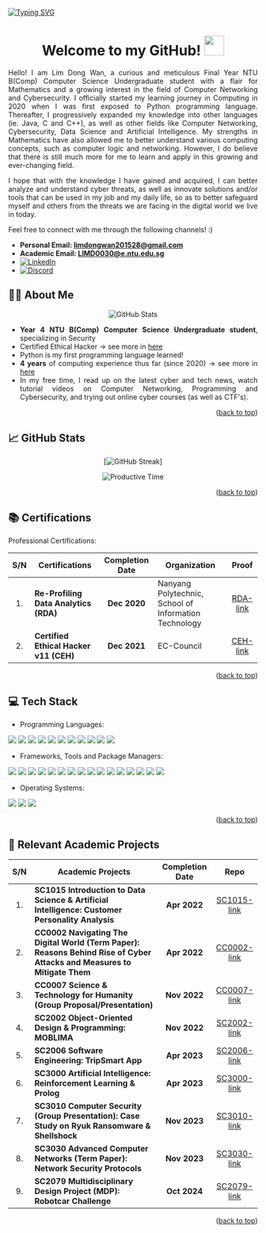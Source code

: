 <a name="readme-top"></a>

<a href="https://github.com/ldw129">
      <img src="https://readme-typing-svg.demolab.com?font=Arial&size=24&duration=2000&pause=500&multiline=true&color=00CA05&weight=800&width=800&height=150&lines=Lim+Dong+Wan;Aspiring+Cyber+Specialist;Computer+Networking+%7C+Cyber+Security+%7C+Data+Science+%7C+AI" alt="Typing SVG" />
</a>
<br/>

<div align="center">
  <h1>Welcome to my GitHub! <img src="https://media.giphy.com/media/hvRJCLFzcasrR4ia7z/giphy.gif" width="40"></h1>
  <p><p>
</div>
<div align="justify">
  Hello! I am Lim Dong Wan, a curious and meticulous Final Year NTU B(Comp) Computer Science Undergraduate student with a flair for Mathematics and a growing interest in the field of Computer Networking and Cybersecurity. I officially started my learning journey in Computing in 2020 when I was first exposed to Python programming language. Thereafter, I progressively expanded my knowledge into other languages (ie. Java, C and C++), as well as other fields like Computer Networking, Cybersecurity, Data Science and Artificial Intelligence. My strengths in Mathematics have also allowed me to better understand various computing concepts, such as computer logic and networking. However, I do believe that there is still much more for me to learn and apply in this growing and ever-changing field.
  <p><p>
  I hope that with the knowledge I have gained and acquired, I can better analyze and understand cyber threats, as well as innovate solutions and/or tools that can be used in my job and my daily life, so as to better safeguard myself and others from the threats we are facing in the digital world we live in today.
  <p><p>
  Feel free to connect with me through the following channels! :)
  <p><p>
  
  - **Personal Email: limdongwan201528@gmail.com**
  - **Academic Email: LIMD0030@e.ntu.edu.sg**
  - [![LinkedIn][linkedin-shield]][linkedin]
  - [![Discord][discord-shield]][discord]
    
</div>

<a name="About Me"></a>
<h2> 👨‍💻 About Me</h2>

<p align="center">
<picture>
    <source media="(prefers-color-scheme: dark)" srcset="https://github-stats-alpha.vercel.app/api?username=ldw129&cc=22272e&tc=00FF1F&ic=fff&bc=0000">
    <source media="(prefers-color-scheme: light)" srcset="https://github-stats-alpha.vercel.app/api?username=ldw129&cc=f7f7f7&bc=ffff">
    <img src="https://github.com/ldw129" alt="GitHub Stats">
</picture>
</p>
<div align="justify">

- **Year 4 NTU B(Comp) Computer Science Undergraduate student**, specializing in Security
- Certified Ethical Hacker &rarr; see more in <a href="https://user-images.githubusercontent.com/78461502/258963279-d76a11e1-bd4d-4fcb-b7e7-e857176b8848.png">here</a>
- Python is my first programming language learned!
- **4 years** of computing experience thus far (since 2020) &rarr; see more in <a href="https://www.linkedin.com/in/lim-dong-wan-706605218/">here</a>
- In my free time, I read up on the latest cyber and tech news, watch tutorial videos on Computer Networking, Programming and Cybersecurity, and trying out online cyber courses (as well as CTF's).
</div>

<p align="right">(<a href="#readme-top">back to top</a>)</p>

<a name="GitHub Stats"></a>
<h2>📈 GitHub Stats</h2>
<div align="center">
  
  [![GitHub Streak](https://github-readme-streak-stats.herokuapp.com?user=ldw129&theme=vision-friendly-dark&date_format=j%20M%5B%20Y%5D)]

  
  <picture>
    <source media="(prefers-color-scheme: dark)" srcset="http://github-profile-summary-cards.vercel.app/api/cards/productive-time?username=ldw129&theme=react&utcOffset=8">
    <source media="(prefers-color-scheme: light)" srcset="http://github-profile-summary-cards.vercel.app/api/cards/productive-time?username=ldw129&theme=swift&utcOffset=8">
    <img src="http://github-profile-summary-cards.vercel.app/api/cards/productive-time?username=ldw129&theme=default&utcOffset=8" alt="Productive Time">
  </picture>
</div>

<p align="right">(<a href="#readme-top">back to top</a>)</p>

<a name="Certifications"></a>
<h2> 📚 Certifications</h2>
<div align="justify">

Professional Certifications:

</div>
<div align="center">
  
  | S/N | Certifications | Completion Date | Organization | Proof |
  | :---: | --- | :---: | --- | :---: |
  | 1. | **Re-Profiling Data Analytics (RDA)** | **Dec 2020** | Nanyang Polytechnic, School of Information Technology | [RDA-link] |
  | 2. | **Certified Ethical Hacker v11 (CEH)** | **Dec 2021** | EC-Council | [CEH-link] |
    
</div>

<p align="right">(<a href="#readme-top">back to top</a>)</p>

<a name="Tech Stack"></a>
<h2>💻 Tech Stack</h2>
<div align="left">

  - Programming Languages:
  <img src="https://img.shields.io/badge/python-3670A0?style=for-the-badge&logo=python&logoColor=ffdd54" />
  <img src="https://img.shields.io/badge/java-%23ED8B00.svg?style=for-the-badge&logo=openjdk&logoColor=white" />
  <img src="https://img.shields.io/badge/c-%2300599C.svg?style=for-the-badge&logo=c&logoColor=white" />
  <img src="https://img.shields.io/badge/c++-%2300599C.svg?style=for-the-badge&logo=c%2B%2B&logoColor=white" />
  <img src="https://img.shields.io/badge/SQL-yellow?style=for-the-badge" />
  <img src="https://img.shields.io/badge/HTML-orange?style=for-the-badge&logo=HTML5&logoColor=orange&labelColor=black" />
  <img src="https://img.shields.io/badge/CSS-yellow?style=for-the-badge&logo=CSS" />
  <img src="https://img.shields.io/badge/typescript-%23007ACC.svg?style=for-the-badge&logo=typescript&logoColor=white" />
  <img src="https://img.shields.io/badge/javascript-%23323330.svg?style=for-the-badge&logo=javascript&logoColor=%23F7DF1E" />
  <img src="https://img.shields.io/badge/Bash-555?style=for-the-badge&logo=Bourne-Again%20Shell" />
  <img src="https://img.shields.io/badge/Assembly%20(ARM)-black?style=for-the-badge&logo=ARM" />
  <br>

  - Frameworks, Tools and Package Managers:
  <img src="https://img.shields.io/badge/react-5b7700?style=for-the-badge&logo=react" />
  <img src="https://img.shields.io/badge/react_native-%2320232a.svg?style=for-the-badge&logo=react&logoColor=%2361DAFB" />
  <img src="https://img.shields.io/badge/Jupyter-555?style=for-the-badge&logo=Jupyter" />
  <img src="https://img.shields.io/badge/WireShark-blue?style=for-the-badge&logo=Wireshark" />
  <img src="https://img.shields.io/badge/Windows%20PowerShell-black?style=for-the-badge&logo=Powershell" />
  <img src="https://img.shields.io/badge/Command%20Prompt-black?style=for-the-badge&logo=command%20prompt&label=C%3A%5C" />
  <img src="https://img.shields.io/badge/VMware%20Workstation%20Pro-blue?style=for-the-badge&logo=VMWare&logoColor=yellow&labelColor=555" />
  <img src="https://img.shields.io/badge/PyCharm-green?style=for-the-badge&logo=PyCharm&logoColor=black" />
  <img src="https://img.shields.io/badge/VSCode-555?style=for-the-badge&logo=Visual%20Studio%20Code&logoColor=blue" />
  <img src="https://img.shields.io/badge/Eclipse-purple?style=for-the-badge&logo=Eclipse" />
  <img src="https://img.shields.io/badge/CodeBlocks-555?style=for-the-badge&logo=CodeBlocks" />
  <img src="https://img.shields.io/badge/Notepad%2B%2B-blue?style=for-the-badge&logo=Notepad%2B%2B" />
  <img src="https://img.shields.io/badge/yarn-%232C8EBB.svg?style=for-the-badge&logo=yarn&logoColor=white" />
  <img src="https://img.shields.io/badge/npm-8096Af?style=for-the-badge&logo=npm" />
  <img src="https://img.shields.io/badge/Pip-555?style=for-the-badge&logo=Pip" />
  <img src="https://img.shields.io/badge/apt-555?style=for-the-badge&logo=APT" />
  <br>

  - Operating Systems:
  <img src="https://img.shields.io/badge/Windows-blue?style=for-the-badge&logo=Windows11" />
  <img src="https://img.shields.io/badge/Linux-yellow?style=for-the-badge&logo=Linux&labelColor=black" />
  <img src="https://img.shields.io/badge/Kali%20Linux-purple?style=for-the-badge&logo=Kali%20Linux&logoColor=black" />
  <br>
</div>

<!--
<div align="center">
<picture>
  <source
    srcset="https://github-readme-stats.vercel.app/api/top-langs/?username=ldw129&hide=Jupyter%20Notebook%2chtml&layout=compact&theme=dark#gh-dark-mode-only"
    media="(prefers-color-scheme: dark)"
  />
  <source
    srcset="https://github-readme-stats.vercel.app/api/top-langs/?username=ldw129&hide=Jupyter%20Notebook%2chtml&layout=compact&theme=default#gh-light-mode-only"
    media="(prefers-color-scheme: light), (prefers-color-scheme: no-preference)"
  />
  <img />
  </picture>
</div>
-->

<p align="right">(<a href="#readme-top">back to top</a>)</p>

<a name="Relevant Academic Projects"></a>
<h2>🏫 Relevant Academic Projects</h2>
<div align="center">

  | S/N | Academic Projects | Completion Date | Repo |
  | :---: | --- | :---: | :---: |
  | 1. | **SC1015 Introduction to Data Science & Artificial Intelligence: Customer Personality Analysis** | **Apr 2022** | [SC1015-link]
  | 2. | **CC0002 Navigating The Digital World (Term Paper): Reasons Behind Rise of Cyber Attacks and Measures to Mitigate Them** | **Apr 2022** | [CC0002-link]
  | 3. | **CC0007 Science & Technology for Humanity (Group Proposal/Presentation)** | **Nov 2022** | [CC0007-link]
  | 4. | **SC2002 Object-Oriented Design & Programming: MOBLIMA** | **Nov 2022** | [SC2002-link]
  | 5. | **SC2006 Software Engineering: TripSmart App** | **Apr 2023** | [SC2006-link]
  | 6. | **SC3000 Artificial Intelligence: Reinforcement Learning & Prolog** | **Apr 2023** | [SC3000-link]
  | 7. | **SC3010 Computer Security (Group Presentation): Case Study on Ryuk Ransomware & Shellshock** | **Nov 2023** | [SC3010-link]
  | 8. | **SC3030 Advanced Computer Networks (Term Paper): Network Security Protocols** | **Nov 2023** | [SC3030-link]
  | 9. | **SC2079 Multidisciplinary Design Project (MDP): Robotcar Challenge** | **Oct 2024** | [SC2079-link]

</div>

<p align="right">(<a href="#readme-top">back to top</a>)</p>
  
<!-- MARKDOWN LINKS & IMAGES -->
[linkedin-shield]: https://img.shields.io/badge/LinkedIn-blue?style=for-the-badge&logo=linkedin&logoColor=white
[linkedin]: https://www.linkedin.com/in/lim-dong-wan-706605218/
[discord-shield]: https://img.shields.io/badge/Discord-8A2BE2?style=for-the-badge&logo=discord&logoColor=white
[discord]: https://discord.com/channels/1070705880041000960/1070705880041000963
[CEH-link]: https://user-images.githubusercontent.com/78461502/258963279-d76a11e1-bd4d-4fcb-b7e7-e857176b8848.png
[RDA-link]: https://user-images.githubusercontent.com/78461502/258977276-38bc879a-6062-45d6-b025-52e85a3b4b1d.png
[SC1015-link]: https://github.com/ldw129/SC1015-Customer-Personality-Analysis
[SC2002-link]: https://github.com/ldw129/SC2002-Group-2-MOBLIMA
[SC2006-link]: https://github.com/ldw129/SC2006-TripSmart
[SC2207-link]: -
[SC2079-link]: https://github.com/Lester0142/SC2079_Algorithm
[SC3000-link]: https://github.com/ldw129/ldw129/tree/main/SC3000%20Artificial%20Intelligence
[SC3010-link]: https://github.com/ldw129/ldw129/tree/main/SC3010%20Computer%20Security
[SC3030-link]: https://github.com/ldw129/ldw129/tree/main/SC3030%20Advanced%20Computer%20Networks
[CC0002-link]: https://github.com/ldw129/ldw129/tree/main/CC0002%20Navigating%20the%20Digital%20World
[CC0007-link]: https://github.com/ldw129/ldw129/tree/main/CC0007%20Science%20%26%20Technology%20for%20Humanity
